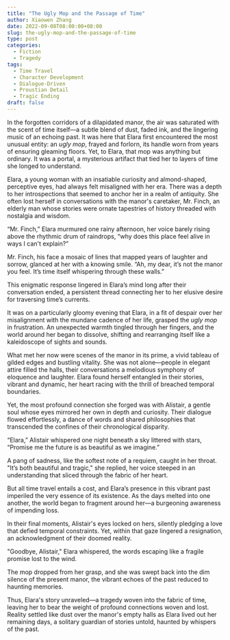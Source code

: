 ```yaml
---
title: "The Ugly Mop and the Passage of Time"
author: Xiaowen Zhang
date: 2022-09-08T08:00:00+08:00
slug: the-ugly-mop-and-the-passage-of-time
type: post
categories:
  - Fiction
  - Tragedy
tags:
  - Time Travel
  - Character Development
  - Dialogue-Driven
  - Proustian Detail
  - Tragic Ending
draft: false
---
```


In the forgotten corridors of a dilapidated manor, the air was saturated with the scent of time itself—a subtle blend of dust, faded ink, and the lingering musiс of an echoing past. It was here that Elara first encountered the most unusual entity: an *ugly mop*, frayed and forlorn, its handle worn from years of ensuring gleaming floors. Yet, to Elara, that mop was anything but ordinary. It was a portal, a mysterious artifact that tied her to layers of time she longed to understand.

Elara, a young woman with an insatiable curiosity and almond-shaped, perceptive eyes, had always felt misaligned with her era. There was a depth to her introspections that seemed to anchor her in a realm of antiquity. She often lost herself in conversations with the manor's caretaker, Mr. Finch, an elderly man whose stories were ornate tapestries of history threaded with nostalgia and wisdom.

“Mr. Finch,” Elara murmured one rainy afternoon, her voice barely rising above the rhythmic drum of raindrops, “why does this place feel alive in ways I can't explain?”

Mr. Finch, his face a mosaic of lines that mapped years of laughter and sorrow, glanced at her with a knowing smile. “Ah, my dear, it’s not the manor you feel. It’s time itself whispering through these walls.”

This enigmatic response lingered in Elara’s mind long after their conversation ended, a persistent thread connecting her to her elusive desire for traversing time’s currents.

It was on a particularly gloomy evening that Elara, in a fit of despair over her misalignment with the mundane cadence of her life, grasped the *ugly mop* in frustration. An unexpected warmth tingled through her fingers, and the world around her began to dissolve, shifting and rearranging itself like a kaleidoscope of sights and sounds.

What met her now were scenes of the manor in its prime, a vivid tableau of gilded edges and bustling vitality. She was not alone—people in elegant attire filled the halls, their conversations a melodious symphony of eloquence and laughter. Elara found herself entangled in their stories, vibrant and dynamic, her heart racing with the thrill of breached temporal boundaries.

Yet, the most profound connection she forged was with Alistair, a gentle soul whose eyes mirrored her own in depth and curiosity. Their dialogue flowed effortlessly, a dance of words and shared philosophies that transcended the confines of their chronological disparity.

“Elara,” Alistair whispered one night beneath a sky littered with stars, “Promise me the future is as beautiful as we imagine.”

A pang of sadness, like the softest note of a requiem, caught in her throat. "It’s both beautiful and tragic," she replied, her voice steeped in an understanding that sliced through the fabric of her heart.

But all time travel entails a cost, and Elara’s presence in this vibrant past imperiled the very essence of its existence. As the days melted into one another, the world began to fragment around her—a burgeoning awareness of impending loss.

In their final moments, Alistair's eyes locked on hers, silently pledging a love that defied temporal constraints. Yet, within that gaze lingered a resignation, an acknowledgment of their doomed reality.

"Goodbye, Alistair," Elara whispered, the words escaping like a fragile promise lost to the wind.

The mop dropped from her grasp, and she was swept back into the dim silence of the present manor, the vibrant echoes of the past reduced to haunting memories.

Thus, Elara's story unraveled—a tragedy woven into the fabric of time, leaving her to bear the weight of profound connections woven and lost. Reality settled like dust over the manor's empty halls as Elara lived out her remaining days, a solitary guardian of stories untold, haunted by whispers of the past.